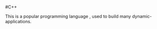 #C++

















This is a popular programming language , used to build many dynamic-applications.